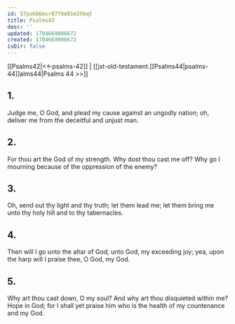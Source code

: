 ```yaml
---
id: 57pokb6msr07f6m91m2hbqt
title: Psalms43
desc: ''
updated: 1704669006672
created: 1704669006672
isDir: false
---
```

[[Psalms42|<<-psalms-42]] | [[jst-old-testament.[[Psalms44|psalms-44]]alms44|Psalms 44 >>]]
## 1.
Judge me, O God, and plead my cause against an ungodly nation; oh, deliver me from the deceitful and unjust man.
## 2.
For thou art the God of my strength. Why dost thou cast me off? Why go I mourning because of the oppression of the enemy?
## 3.
Oh, send out thy light and thy truth; let them lead me; let them bring me unto thy holy hill and to thy tabernacles.
## 4.
Then will I go unto the altar of God, unto God, my exceeding joy; yea, upon the harp will I praise thee, O God, my God.
## 5.
Why art thou cast down, O my soul? And why art thou disquieted within me? Hope in God; for I shall yet praise him who is the health of my countenance and my God.

